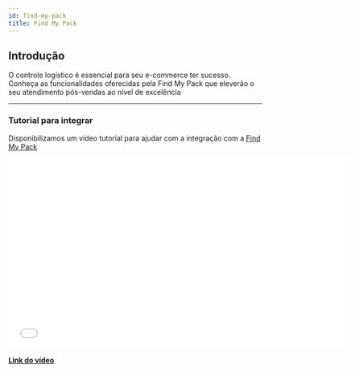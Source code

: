 ```yaml
---
id: find-my-pack
title: Find My Pack
---
```


## Introdução

O controle logístico é essencial para seu e-commerce ter sucesso. Conheça as funcionalidades oferecidas pela Find My Pack que eleverão o seu atendimento pós-vendas ao nível de excelência

---

### Tutorial para integrar

Disponibilizamos um vídeo tutorial para ajudar com a integração com a [Find My Pack](https://www.findmypack.com.br/)

<iframe width="675" height="380" src="../../video/z-api.mp4" frameborder="0" allowfullscreen></iframe>

[**Link do vídeo**](https://www.youtube.com/watch?v=eEulkw2F3SE&t=4s)
